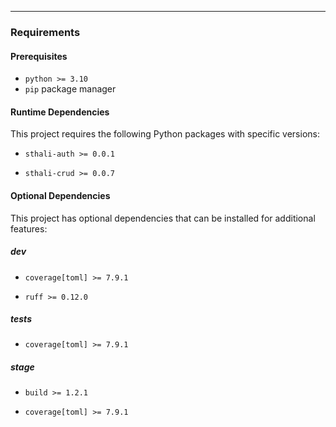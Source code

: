 
---

### Requirements

#### Prerequisites
- `python >= 3.10`
- `pip` package manager

#### Runtime Dependencies
This project requires the following Python packages with specific versions:

- `sthali-auth >= 0.0.1`

- `sthali-crud >= 0.0.7`



#### Optional Dependencies
This project has optional dependencies that can be installed for additional features:

##### dev

- `coverage[toml] >= 7.9.1`

- `ruff >= 0.12.0`


##### tests

- `coverage[toml] >= 7.9.1`


##### stage

- `build >= 1.2.1`

- `coverage[toml] >= 7.9.1`


